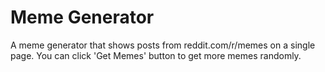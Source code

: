 
# Meme Generator

A meme generator that shows posts from reddit.com/r/memes on a single page.
You can click 'Get Memes' button to get more memes randomly.
